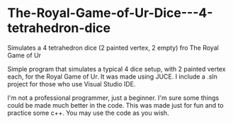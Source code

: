 # The-Royal-Game-of-Ur-Dice---4-tetrahedron-dice
Simulates a 4 tetrahedron dice (2 painted vertex, 2 empty) fro The Royal Game of Ur

Simple program that simulates a typical 4 dice setup, with 2 painted vertex each, for the Royal Game of Ur.
It was made using JUCE.
I include a .sln project for those who use Visual Studio IDE.

I'm not a professional programmer, just a beginner. I'm sure some things could be made much better in the code.
This was made just for fun and to practice some c++. You may use the code as you wish.

